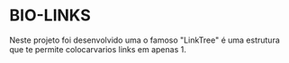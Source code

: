 # BIO-LINKS

Neste projeto foi desenvolvido uma o famoso "LinkTree" é uma estrutura que te permite colocarvarios links em apenas 1.
